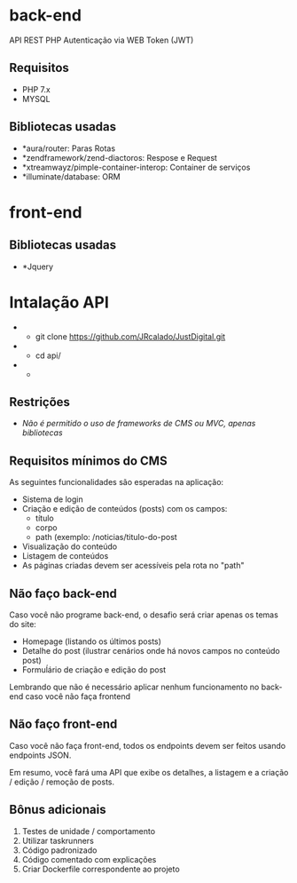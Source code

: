 #  back-end
API REST PHP 
Autenticação via WEB Token (JWT)
## Requisitos
- PHP 7.x
- MYSQL
## Bibliotecas usadas
- *aura/router: Paras Rotas 
- *zendframework/zend-diactoros: Respose e Request 
- *xtreamwayz/pimple-container-interop: Container de serviços
- *illuminate/database: ORM 


#  front-end
## Bibliotecas usadas
- *Jquery

#  Intalação API
- * git clone https://github.com/JRcalado/JustDigital.git
- * cd  api/
- *



## Restrições
 - *Não é permitido o uso de frameworks de CMS ou MVC, apenas bibliotecas*

## Requisitos mínimos do CMS

As seguintes funcionalidades são esperadas na aplicação:

- Sistema de login
- Criação e edição de conteúdos (posts) com os campos:
  - título
  - corpo
  - path (exemplo: /noticias/titulo-do-post
- Visualização do conteúdo
- Listagem de conteúdos
- As páginas criadas devem ser acessíveis pela rota no "path"

## Não faço back-end

Caso você não programe back-end, o desafio será criar apenas os temas do site:

- Homepage (listando os últimos posts)
- Detalhe do post (ilustrar cenários onde há novos campos no conteúdo post)
- Formuĺário de criação e edição do post

Lembrando que não é necessário aplicar nenhum funcionamento no back-end caso você não faça frontend

## Não faço front-end

Caso você não faça front-end, todos os endpoints devem ser feitos usando endpoints JSON.

Em resumo, você fará uma API que exibe os detalhes, a listagem e a criação / edição / remoção de posts.

## Bônus adicionais

1. Testes de unidade / comportamento
2. Utilizar taskrunners
3. Código padronizado
4. Código comentado com explicações
5. Criar Dockerfile correspondente ao projeto